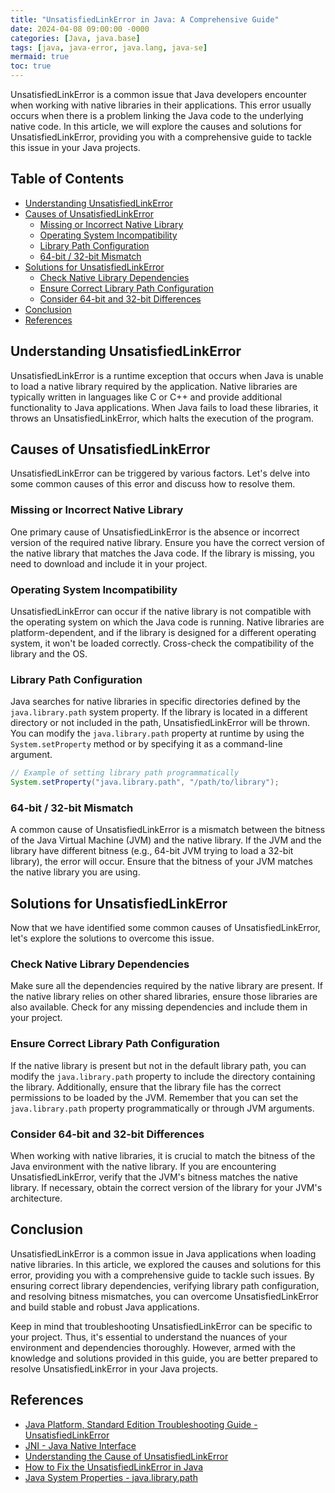 ```yaml
---
title: "UnsatisfiedLinkError in Java: A Comprehensive Guide"
date: 2024-04-08 09:00:00 -0000
categories: [Java, java.base]
tags: [java, java-error, java.lang, java-se]
mermaid: true
toc: true
---
```



UnsatisfiedLinkError is a common issue that Java developers encounter when working with native libraries in their applications. This error usually occurs when there is a problem linking the Java code to the underlying native code. In this article, we will explore the causes and solutions for UnsatisfiedLinkError, providing you with a comprehensive guide to tackle this issue in your Java projects.

## Table of Contents
- [Understanding UnsatisfiedLinkError](#understanding-unsatisfiedlinkerror)
- [Causes of UnsatisfiedLinkError](#causes-of-unsatisfiedlinkerror)
    - [Missing or Incorrect Native Library](#missing-or-incorrect-native-library)
    - [Operating System Incompatibility](#operating-system-incompatibility)
    - [Library Path Configuration](#library-path-configuration)
    - [64-bit / 32-bit Mismatch](#64-bit--32-bit-mismatch)
- [Solutions for UnsatisfiedLinkError](#solutions-for-unsatisfiedlinkerror)
    - [Check Native Library Dependencies](#check-native-library-dependencies)
    - [Ensure Correct Library Path Configuration](#ensure-correct-library-path-configuration)
    - [Consider 64-bit and 32-bit Differences](#consider-64-bit-and-32-bit-differences)
- [Conclusion](#conclusion)
- [References](#references)

## Understanding UnsatisfiedLinkError

UnsatisfiedLinkError is a runtime exception that occurs when Java is unable to load a native library required by the application. Native libraries are typically written in languages like C or C++ and provide additional functionality to Java applications. When Java fails to load these libraries, it throws an UnsatisfiedLinkError, which halts the execution of the program.

## Causes of UnsatisfiedLinkError

UnsatisfiedLinkError can be triggered by various factors. Let's delve into some common causes of this error and discuss how to resolve them.

### Missing or Incorrect Native Library

One primary cause of UnsatisfiedLinkError is the absence or incorrect version of the required native library. Ensure you have the correct version of the native library that matches the Java code. If the library is missing, you need to download and include it in your project.

### Operating System Incompatibility

UnsatisfiedLinkError can occur if the native library is not compatible with the operating system on which the Java code is running. Native libraries are platform-dependent, and if the library is designed for a different operating system, it won't be loaded correctly. Cross-check the compatibility of the library and the OS.

### Library Path Configuration

Java searches for native libraries in specific directories defined by the `java.library.path` system property. If the library is located in a different directory or not included in the path, UnsatisfiedLinkError will be thrown. You can modify the `java.library.path` property at runtime by using the `System.setProperty` method or by specifying it as a command-line argument.

```java
// Example of setting library path programmatically
System.setProperty("java.library.path", "/path/to/library");
```

### 64-bit / 32-bit Mismatch

A common cause of UnsatisfiedLinkError is a mismatch between the bitness of the Java Virtual Machine (JVM) and the native library. If the JVM and the library have different bitness (e.g., 64-bit JVM trying to load a 32-bit library), the error will occur. Ensure that the bitness of your JVM matches the native library you are using.

## Solutions for UnsatisfiedLinkError

Now that we have identified some common causes of UnsatisfiedLinkError, let's explore the solutions to overcome this issue.

### Check Native Library Dependencies

Make sure all the dependencies required by the native library are present. If the native library relies on other shared libraries, ensure those libraries are also available. Check for any missing dependencies and include them in your project.

### Ensure Correct Library Path Configuration

If the native library is present but not in the default library path, you can modify the `java.library.path` property to include the directory containing the library. Additionally, ensure that the library file has the correct permissions to be loaded by the JVM. Remember that you can set the `java.library.path` property programmatically or through JVM arguments.

### Consider 64-bit and 32-bit Differences

When working with native libraries, it is crucial to match the bitness of the Java environment with the native library. If you are encountering UnsatisfiedLinkError, verify that the JVM's bitness matches the native library. If necessary, obtain the correct version of the library for your JVM's architecture.

## Conclusion

UnsatisfiedLinkError is a common issue in Java applications when loading native libraries. In this article, we explored the causes and solutions for this error, providing you with a comprehensive guide to tackle such issues. By ensuring correct library dependencies, verifying library path configuration, and resolving bitness mismatches, you can overcome UnsatisfiedLinkError and build stable and robust Java applications.

Keep in mind that troubleshooting UnsatisfiedLinkError can be specific to your project. Thus, it's essential to understand the nuances of your environment and dependencies thoroughly. However, armed with the knowledge and solutions provided in this guide, you are better prepared to resolve UnsatisfiedLinkError in your Java projects.

## References

- [Java Platform, Standard Edition Troubleshooting Guide - UnsatisfiedLinkError](https://docs.oracle.com/javase/8/docs/technotes/guides/troubleshoot/multiple.html#UNSATISFIEDLINK)
- [JNI - Java Native Interface](https://docs.oracle.com/javase/8/docs/technotes/guides/jni/)
- [Understanding the Cause of UnsatisfiedLinkError](https://www.baeldung.com/java-unsatisfiedlinkerror)
- [How to Fix the UnsatisfiedLinkError in Java](https://www.programiz.com/java-programming/examples/fix-unsatisfiedlinkerror)
- [Java System Properties - java.library.path](https://docs.oracle.com/javase/8/docs/api/java/lang/System.html#getProperties--)